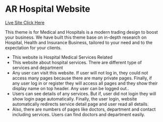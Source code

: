 # AR Hospital Website
  
<a href="https://arhospital-react.web.app/" target="_blank" rel="noopener noreferrer">Live Site Click Here </a>

<p>This theme is for Medical and Hospitals is a modern trading design to boost your business. We have built this theme base on in-depth research on Hospital, Health and Insurance Business, tailored to your need and to the expectation for your clients.</p>

<ul>
  <li>This website is Hospital Medical Services Related</li>
  <li>This website about hospital services. There are different type of services and department</li>
  <li>Any user can visit this website. If user will not log in, they could not access many pages 
because there are many private pages. Finally, if any user log in or register they will access all 
pages and they show their display name on top header. Any user can be logged out..</li>
  <li>Users can see details of any services. But if, user did not login they will show login page 
automatically. Finally, the user login, website automatically redirects service detail page and 
user read all details.</li>
  <li>Also, there are numbers of pages like doctors, department and contact including services. 
Users can find doctors and department easily.</li>
</ul>
